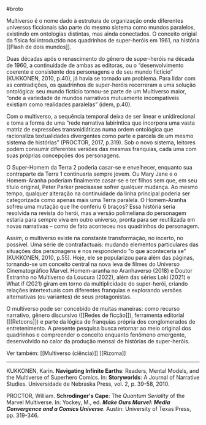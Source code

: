 #broto 

Multiverso é o nome dado à estrutura de organização onde diferentes universos ficcionais são parte do mesmo sistema como mundos paralelos, existindo em ontologias distintas, mas ainda conectados. O conceito origial da física foi introduzido nos quadrinhos de super-heróis em 1961, na história [[Flash de dois mundos]].

Duas décadas após o renascimento do gênero de super-heróis na década de 1960, a continuidade de ambas as editoras, ou o “desenvolvimento coerente e consistente dos personagens e de seu mundo fictício” (KUKKONEN, 2010, p.40), já havia se tornado um problema. Para lidar com as contradições, os quadrinhos de super-heróis recorreram a uma solução ontológica: seu mundo fictício tornou-se parte de um Multiverso maior, “onde a variedade de mundos narrativos mutuamente incompatíveis existiam como realidades paralelas” (idem, p.40).

Com o multiverso, a sequência temporal deixa de ser linear e unidirecional e toma a forma de uma “rede narrativa labiríntica que incorpora uma vasta matriz de expressões transmidiáticas numa ordem ontológica que racionaliza textualidades divergentes como parte e parcela de um mesmo sistema de histórias” (PROCTOR, 2017, p.319). Sob o novo sistema, leitores podem consumir diferentes versões das mesmas franquias, cada uma com suas próprias concepções dos personagens.

O Super-Homem da Terra 2 poderia casar-se e envelhecer, enquanto sua contraparte da Terra 1 continuaria sempre jovem. Ou Mary Jane e o Homem-Aranha poderiam finalmente casar-se e ter filhos sem que, em seu título original, Peter Parker precisasse sofrer qualquer mudança. Ao mesmo tempo, qualquer alteração na continuidade da linha principal poderia ser categorizada como apenas mais uma Terra paralela. O Homem-Aranha sofreu uma mutação que lhe conferiu 6 braços? Essa história seria resolvida na revista do herói, mas a versão polimeliana do personagem estaria para sempre viva em outro universo, pronta para ser reutilizada em novas narrativas – como de fato aconteceu nos quadrinhos do personagem.

Assim, o multiverso existe na constante transformação, no incerto, no possível. Uma série de contrafactuais: mudando elementos particulares das situações dos personagens e nos respondendo "o que aconteceria se" (KUKKONEN, 2010, p.55). Hoje, ele se popularizou para além das páginas, tornando-se um conceito central na nova leva de filmes do Universo Cinematográfico Marvel. Homem-aranha no Aranhaverso (2018) e Doutor Estranho no Multiverso da Loucura (2022), além das séries Loki (2021) e What if (2021) giram em torno da multiplicidade do super-herói, criando relações intertextuais com diferentes franquias e explorando versões alternativas (ou variantes) de seus protagonistas.

O multiverso pode ser concebido de muitas maneiras: como recurso narrativo, gênero discursivo ([[Redes de ficção]]), ferramenta editorial ([[Retcons]]) e parte da lógica de franquias própria dos conglomerados de entretenimento. A presente pesquisa busca retornar ao meio original dos quadrinhos e compreender o conceito enquanto fenômeno emergente, desenvolvido no calor da produção mensal de histórias de super-heróis. 

Ver também: 
[[Multiverso (ciência)]]
[[Rizoma]]

---
KUKKONEN, Karin. **Navigating Infinite Earths**: Readers, Mental Models, and the Multiverse of Superhero Comics. In: **Storyworlds**: A Journal of Narrative Studies. Universidade de Nebraska Press, vol. 2, p. 39-58, 2010.

PROCTOR, William. **Schrodinger's Cape**: The _Quantum Seriality_ of the Marvel Multiverse. In: Yockey, M., ed. _**Make Ours Marvel**__: Media Convergence and a Comics Universe__._ Austin: University of Texas Press, pp. 319-346.